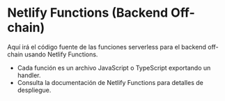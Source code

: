 # Netlify Functions (Backend Off-chain)
Aquí irá el código fuente de las funciones serverless para el backend off-chain usando Netlify Functions.

- Cada función es un archivo JavaScript o TypeScript exportando un handler.
- Consulta la documentación de Netlify Functions para detalles de despliegue.
